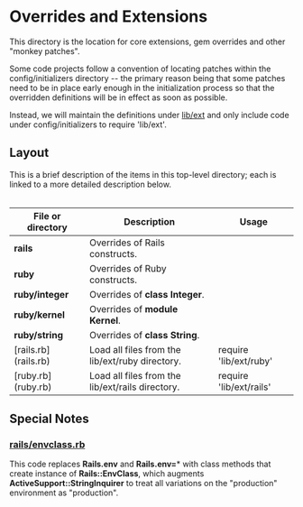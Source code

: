 <!-- lib/ext/README.md -->

# Overrides and Extensions

  This directory is the location for core extensions, gem overrides and other
  "monkey patches".
  
  Some code projects follow a convention of locating patches within the
  config/initializers directory -- the primary reason being that some patches
  need to be in place early enough in the initialization process so that the
  overridden definitions will be in effect as soon as possible.
  
  Instead, we will maintain the definitions under [lib/ext][lib_ext] and only
  include code under config/initializers to require 'lib/ext'.

## Layout

  This is a brief description of the items in this top-level directory;
  each is linked to a more detailed description below.
  <br>&nbsp;</br>

| File or directory     | Description                                       | Usage                   |
| --------------------- | ------------------------------------------------- | ----------------------- |
| **rails**             | Overrides of Rails constructs.                    |
| **ruby**              | Overrides of Ruby constructs.                     |
| **ruby/integer**      | Overrides of **class Integer**.                   |
| **ruby/kernel**       | Overrides of **module Kernel**.                   |
| **ruby/string**       | Overrides of **class String**.                    |
| [rails.rb] (rails.rb) | Load all files from the lib/ext/ruby directory.   | require 'lib/ext/ruby'  |
| [ruby.rb]  (ruby.rb)  | Load all files from the lib/ext/rails directory.  | require 'lib/ext/rails' |


## Special Notes

### [rails/envclass.rb](rails/envclass.rb)

This code replaces **Rails.env** and **Rails.env=*** with class methods that
create instance of **Rails::EnvClass**, which augments
**ActiveSupport::StringInquirer** to treat all variations on the "production"
environment as "production".

<!-----------------------------------------------------------------------------
Directory link references used above:
REF --------- LINK -------------------------- TOOLTIP ------------------------>
[lib_ext]:    /lib/ext/README.md              "Extensions and overrides"
